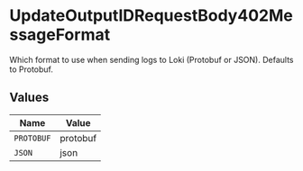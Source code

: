 # UpdateOutputIDRequestBody402MessageFormat

Which format to use when sending logs to Loki (Protobuf or JSON).  Defaults to Protobuf.


## Values

| Name       | Value      |
| ---------- | ---------- |
| `PROTOBUF` | protobuf   |
| `JSON`     | json       |